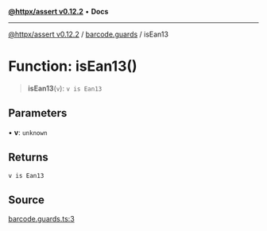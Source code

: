 [**@httpx/assert v0.12.2**](../../README.md) • **Docs**

***

[@httpx/assert v0.12.2](../../README.md) / [barcode.guards](../README.md) / isEan13

# Function: isEan13()

> **isEan13**(`v`): `v is Ean13`

## Parameters

• **v**: `unknown`

## Returns

`v is Ean13`

## Source

[barcode.guards.ts:3](https://github.com/belgattitude/httpx/blob/736f60a5e7cab55c1cdb451c3a30a47ad2eca5ed/packages/assert/src/barcode.guards.ts#L3)
